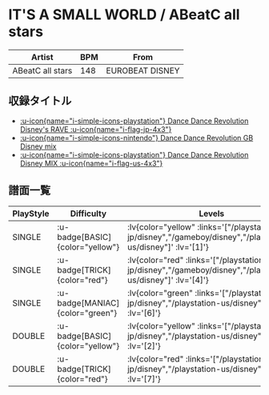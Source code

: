 # IT'S A SMALL WORLD / ABeatC all stars

|Artist|BPM|From|
|------|---|----|
|ABeatC all stars|148|EUROBEAT DISNEY|

## 収録タイトル

- [ :u-icon{name="i-simple-icons-playstation"} Dance Dance Revolution Disney's RAVE :u-icon{name="i-flag-jp-4x3"} ](/playstation-jp/disney)
- [ :u-icon{name="i-simple-icons-nintendo"} Dance Dance Revolution GB Disney mix](/gameboy/disney)
- [ :u-icon{name="i-simple-icons-playstation"} Dance Dance Revolution Disney MIX :u-icon{name="i-flag-us-4x3"} ](/playstation-us/disney)

## 譜面一覧

|PlayStyle|Difficulty|Levels|Notes|Movie|
|---------|----------|------|-----|-----|
|SINGLE| :u-badge[BASIC]{color="yellow"} | :lv{color="yellow" :links='["/playstation-jp/disney","/gameboy/disney","/playstation-us/disney"]' :lv='[1]'} |55/0||
|SINGLE| :u-badge[TRICK]{color="red"} | :lv{color="red" :links='["/playstation-jp/disney","/gameboy/disney","/playstation-us/disney"]' :lv='[4]'} |172/0||
|SINGLE| :u-badge[MANIAC]{color="green"} | :lv{color="green" :links='["/playstation-jp/disney","/playstation-us/disney"]' :lv='[6]'} |219/0||
|DOUBLE| :u-badge[BASIC]{color="yellow"} | :lv{color="yellow" :links='["/playstation-jp/disney","/playstation-us/disney"]' :lv='[2]'} |55/0||
|DOUBLE| :u-badge[TRICK]{color="red"} | :lv{color="red" :links='["/playstation-jp/disney","/playstation-us/disney"]' :lv='[7]'} |205/0||
